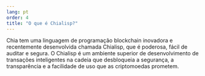 ```yaml
---
lang: pt
order: 4
title: "O que é Chialisp?"
---
```

Chia tem uma linguagem de programação blockchain inovadora e recentemente desenvolvida chamada Chialisp, que é poderosa, fácil de auditar e segura. O Chialisp é um ambiente superior de desenvolvimento de transações inteligentes na cadeia que desbloqueia a segurança, a transparência e a facilidade de uso que as criptomoedas prometem.
